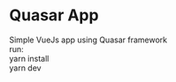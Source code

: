 # Quasar App

Simple VueJs app using Quasar framework<br>
run: <br>
yarn install <br>
yarn dev <br>
